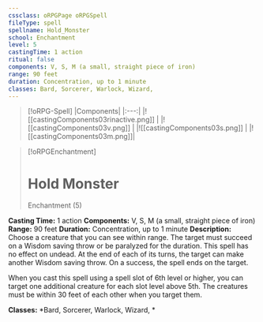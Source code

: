 ```yaml
---
cssclass: oRPGPage oRPGSpell
fileType: spell
spellname: Hold_Monster
school: Enchantment
level: 5
castingTime: 1 action
ritual: false
components: V, S, M (a small, straight piece of iron)
range: 90 feet
duration: Concentration, up to 1 minute
classes: Bard, Sorcerer, Warlock, Wizard,
---
```

> [!oRPG-Spell]
> |Components|
> |:---:|
> |![[castingComponents03rinactive.png]] |
> |![[castingComponents03v.png]] |
> |![[castingComponents03s.png]] |
> |![[castingComponents03m.png]]|

> [!oRPGEnchantment]
>#  Hold Monster
> Enchantment  (5)

**Casting Time:** 1 action
**Components:** V, S, M (a small, straight piece of iron)
**Range:** 90 feet
**Duration:**  Concentration, up to 1 minute
**Description:**
Choose a creature that you can see within range. The target must succeed on a Wisdom saving throw or be paralyzed for the duration. This spell has no effect on undead. At the end of each of its turns, the target can make another Wisdom saving throw. On a success, the spell ends on the target.

When you cast this spell using a spell slot of 6th level or higher, you can target one additional creature for each slot level above 5th. The creatures must be within 30 feet of each other when you target them.

**Classes:**  *Bard, Sorcerer, Warlock, Wizard, *


